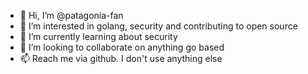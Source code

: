 - 👋 Hi, I’m @patagonia-fan
- 👀 I’m interested in golang, security and contributing to open source
- 🌱 I’m currently learning about security
- 💞️ I’m looking to collaborate on anything go based
- 📫 Reach me via github. I don't use anything else

<!---
patagonia-fan/patagonia-fan is a ✨ special ✨ repository because its `README.md` (this file) appears on your GitHub profile.
You can click the Preview link to take a look at your changes.
--->
